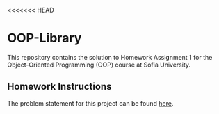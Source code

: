 <<<<<<< HEAD
# OOP-Library

This repository contains the solution to Homework Assignment 1 for the Object-Oriented Programming (OOP) course at Sofia University.

## Homework Instructions

The problem statement for this project can be found [here](docs/README.md).
